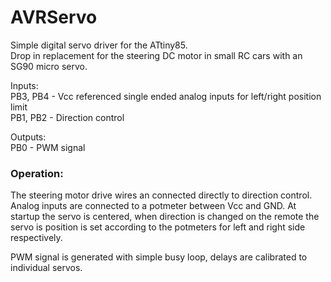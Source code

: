 # AVRServo
Simple digital servo driver for the ATtiny85.  
Drop in replacement for the steering DC motor in small RC cars with an SG90 micro servo.

Inputs:  
PB3, PB4 - Vcc referenced single ended analog inputs for left/right position limit  
PB1, PB2 - Direction control

Outputs:  
PB0 - PWM signal

### Operation:  
The steering motor drive wires an connected directly to direction control. Analog inputs are connected to a potmeter between Vcc and GND. At startup the servo is centered, when direction is changed on the remote the servo is position is set according to the potmeters for left and right side respectively.

PWM signal is generated with simple busy loop, delays are calibrated to individual servos.

